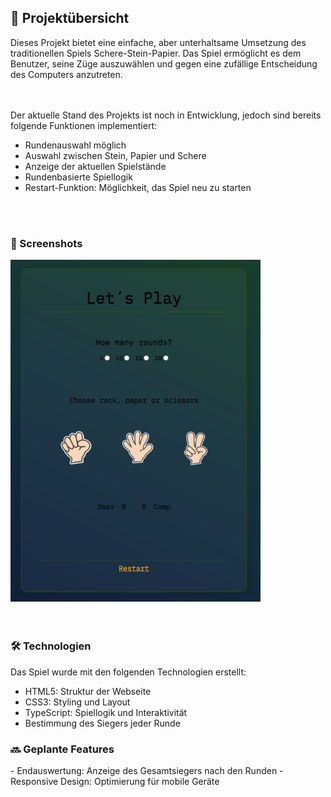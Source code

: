 
<h2>🚀 Projektübersicht</h2>

Dieses Projekt bietet eine einfache, aber unterhaltsame Umsetzung des traditionellen Spiels Schere-Stein-Papier. Das Spiel ermöglicht es dem Benutzer, seine Züge auszuwählen und gegen eine zufällige Entscheidung des Computers anzutreten.

<br>
<br>
Der aktuelle Stand des Projekts ist noch in Entwicklung, jedoch sind bereits folgende Funktionen implementiert:

- Rundenauswahl möglich
- Auswahl zwischen Stein, Papier und Schere
- Anzeige der aktuellen Spielstände
- Rundenbasierte Spiellogik
- Restart-Funktion: Möglichkeit, das Spiel neu zu starten
<br>
<br>

<h3>📸 Screenshots</h3>

<div align="left"> <img src="./assets/img/showGame.png" alt="Rock Paper Scissors Game Screenshot" width="400"> </div>

<br>
<br>
<h3>🛠️ Technologien</h3>
Das Spiel wurde mit den folgenden Technologien erstellt:

- HTML5: Struktur der Webseite
- CSS3: Styling und Layout
- TypeScript: Spiellogik und Interaktivität
- Bestimmung des Siegers jeder Runde


<h3>🔜 Geplante Features</h3>
- Endauswertung: Anzeige des Gesamtsiegers nach den Runden
- Responsive Design: Optimierung für mobile Geräte

